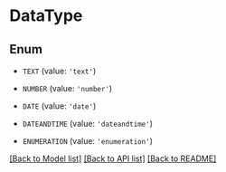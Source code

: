 # DataType


## Enum

* `TEXT` (value: `'text'`)

* `NUMBER` (value: `'number'`)

* `DATE` (value: `'date'`)

* `DATEANDTIME` (value: `'dateandtime'`)

* `ENUMERATION` (value: `'enumeration'`)

[[Back to Model list]](../README.md#documentation-for-models) [[Back to API list]](../README.md#documentation-for-api-endpoints) [[Back to README]](../README.md)


